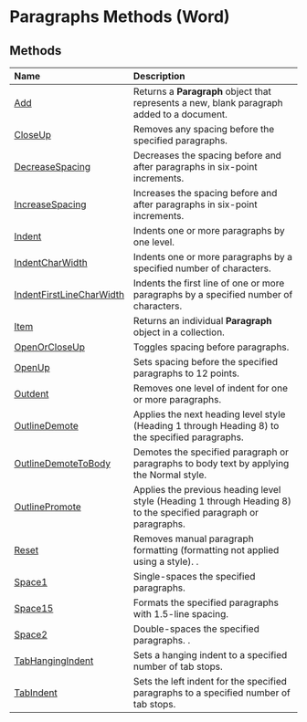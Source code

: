 
# Paragraphs Methods (Word)

## Methods



|**Name**|**Description**|
|:-----|:-----|
|[Add](a75b7e4c-0a94-2bea-27bc-e6ad68ac075e.md)|Returns a  **Paragraph** object that represents a new, blank paragraph added to a document.|
|[CloseUp](0fa0afb7-fbdf-ab26-1b49-312f526d69c6.md)|Removes any spacing before the specified paragraphs.|
|[DecreaseSpacing](9d1dfab7-87a0-21c0-f023-0b1368aa9773.md)|Decreases the spacing before and after paragraphs in six-point increments.|
|[IncreaseSpacing](d0416601-5616-0e93-540f-f09e192b0c91.md)|Increases the spacing before and after paragraphs in six-point increments.|
|[Indent](d6b4471a-5b51-45ce-5420-9e2c97ddfe45.md)|Indents one or more paragraphs by one level.|
|[IndentCharWidth](b463c523-8c2a-0609-db53-03238b4d232a.md)|Indents one or more paragraphs by a specified number of characters.|
|[IndentFirstLineCharWidth](d0fc2250-8e3a-8a35-7d15-2bd9cc3653db.md)|Indents the first line of one or more paragraphs by a specified number of characters.|
|[Item](554333d1-6b40-9f2c-19c5-8b015a3cecc0.md)|Returns an individual  **Paragraph** object in a collection.|
|[OpenOrCloseUp](b8531067-8c4a-e3aa-2561-aae4c20d7abf.md)|Toggles spacing before paragraphs.|
|[OpenUp](0998519f-5fdc-3ac1-488f-03ff179be1c9.md)|Sets spacing before the specified paragraphs to 12 points.|
|[Outdent](94eda3f5-a67d-1e25-9851-65f64be5f472.md)|Removes one level of indent for one or more paragraphs.|
|[OutlineDemote](24650317-73a4-67a3-d7f4-dfc25bd75d2a.md)|Applies the next heading level style (Heading 1 through Heading 8) to the specified paragraphs.|
|[OutlineDemoteToBody](26eedf4b-fcca-d065-40c2-76e191608678.md)|Demotes the specified paragraph or paragraphs to body text by applying the Normal style.|
|[OutlinePromote](a31893ec-9395-0414-5fab-ff97ff07e26b.md)|Applies the previous heading level style (Heading 1 through Heading 8) to the specified paragraph or paragraphs.|
|[Reset](52faa471-ada5-463c-e997-1051d92f1f2e.md)|Removes manual paragraph formatting (formatting not applied using a style). .|
|[Space1](fe426595-427a-51bd-3e65-48d3b3e4c78d.md)|Single-spaces the specified paragraphs.|
|[Space15](c48cb161-ba78-3fb6-bfb8-d13b6ec7e54d.md)|Formats the specified paragraphs with 1.5-line spacing.|
|[Space2](dfd70842-8a1b-8266-7c37-1b8d61c046ae.md)|Double-spaces the specified paragraphs. .|
|[TabHangingIndent](6b99b0d8-15f9-1b44-3b97-f0f46e2757c1.md)|Sets a hanging indent to a specified number of tab stops.|
|[TabIndent](37a7ea00-c9c5-c3a4-c01a-020f5cfd0ad7.md)|Sets the left indent for the specified paragraphs to a specified number of tab stops.|
